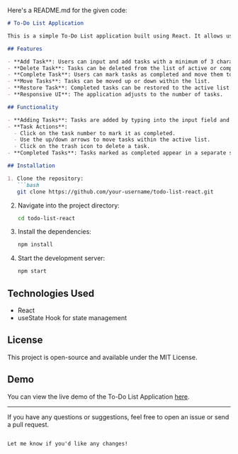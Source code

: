 Here's a README.md for the given code:

```markdown
# To-Do List Application

This is a simple To-Do List application built using React. It allows users to add, delete, mark tasks as completed, restore completed tasks, and rearrange tasks.

## Features

- **Add Task**: Users can input and add tasks with a minimum of 3 characters.
- **Delete Task**: Tasks can be deleted from the list of active or completed tasks.
- **Complete Task**: Users can mark tasks as completed and move them to a separate "Completed" section.
- **Move Tasks**: Tasks can be moved up or down within the list.
- **Restore Task**: Completed tasks can be restored to the active list.
- **Responsive UI**: The application adjusts to the number of tasks.

## Functionality

- **Adding Tasks**: Tasks are added by typing into the input field and clicking the "Add" button.
- **Task Actions**:
  - Click on the task number to mark it as completed.
  - Use the up/down arrows to move tasks within the active list.
  - Click on the trash icon to delete a task.
- **Completed Tasks**: Tasks marked as completed appear in a separate section and can be restored back to the active list.

## Installation

1. Clone the repository:
   ```bash
   git clone https://github.com/your-username/todo-list-react.git
   ```
2. Navigate into the project directory:
   ```bash
   cd todo-list-react
   ```
3. Install the dependencies:
   ```bash
   npm install
   ```
4. Start the development server:
   ```bash
   npm start
   ```

## Technologies Used

- React
- useState Hook for state management

## License

This project is open-source and available under the MIT License.

## Demo

You can view the live demo of the To-Do List Application [here](#).

---

If you have any questions or suggestions, feel free to open an issue or send a pull request.
```

Let me know if you'd like any changes!